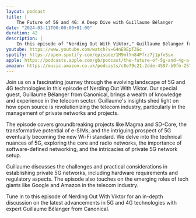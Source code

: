 ```yaml
---
layout: podcast
title: |
    The Future of 5G and 4G: A Deep Dive with Guillaume Bélanger
date: "2024-03-11T00:00:00+01:00"
duration: 42
description: |
    In this episode of "Nerding Out With Viktor," Guillaume Bélanger from Canonical explores the impact of open source on the telecom industry, the advancements in 5G and 4G technologies, the potential of e-SIMs, the role of software-defined networking, and the challenges and benefits of establishing private 5G networks.
youtube: https://www.youtube.com/watch?v=G4nEREpTZGc
spotify: https://open.spotify.com/episode/1M9mlYn84Pfrz7j1pfxSsx
apple: https://podcasts.apple.com/gb/podcast/the-future-of-5g-and-4g-a-deep-dive-with-guillaume-belanger/id1722663295?i=1000648700108
amazon: https://music.amazon.co.uk/podcasts/c8e79c21-2dde-4597-b9fb-257ecbc2bf29/episodes/96fec8f6-802a-45ef-9760-2c11c1e0556e/nerding-out-with-viktor-the-future-of-5g-and-4g-a-deep-dive-with-guillaume-belanger
---
```


Join us on a fascinating journey through the evolving landscape of 5G and 4G technologies in this episode of Nerding Out With Viktor. Our special guest, Guillaume Bélanger from Canonical, brings a wealth of knowledge and experience in the telecom sector. Guillaume's insights shed light on how open source is revolutionizing the telecom industry, particularly in the management of private networks and projects.

The episode covers groundbreaking projects like Magma and SD-Core, the transformative potential of e-SIMs, and the intriguing prospect of 5G eventually becoming the new Wi-Fi standard. We delve into the technical nuances of 5G, exploring the core and radio networks, the importance of software-defined networking, and the intricacies of private 5G network setup.

Guillaume discusses the challenges and practical considerations in establishing private 5G networks, including hardware requirements and regulatory aspects. The episode also touches on the emerging roles of tech giants like Google and Amazon in the telecom industry.

Tune in to this episode of Nerding Out With Viktor for an in-depth discussion on the latest advancements in 5G and 4G technologies with expert Guillaume Bélanger from Canonical.